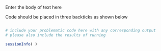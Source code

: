 Enter the body of text here 

Code should be placed in three backticks as shown below

```r

# include your problematic code here with any corresponding output 
# please also include the results of running

sessionInfo( )

```


